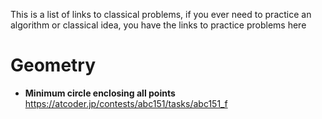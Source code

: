 This is a list of links to classical problems, if you ever need to practice an algorithm or classical idea, you have the links to practice problems here


# Geometry

-  **Minimum circle enclosing all points**
https://atcoder.jp/contests/abc151/tasks/abc151_f